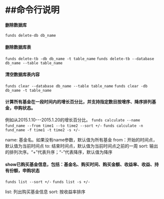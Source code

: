 ##命令行说明
================================
#### 删除数据库
```funds delete-db db_name```

#### 删除数据库表
```funds delete-tb -db db_name -t table_name```
```funds delete-tb --database db_name --table table_name```

#### 清空数据库表内容
```funds clear --database db_name --table table_name```
```funds clear -db db_name -t table_name```

#### 计算所有基金在一段时间内的增长百分比，并支持指定数目按增序、降序排列基金，申购状态。
例如从2015.1.10---2015.1.20的增长百分比。
```funds calculate --name fund_name --from time1 --to time2 --sort +/-```
```funds calculate -n fund_name -f time1 -t time2 -s +/-```

name: 基金名。如果没有name参数，默认值为所有基金
from：开始的时间点，默认值为当前时间点
to: 结束时间点，默认值为当前时间点之前的一周
sort: 输出的排列次序。“+”代表升序；“-”代表降序，默认值为降序


#### show已购买基金信息，包括：基金名、购买时间、购买金额、收益率、收益、持有份额，申购状态
```funds list --sort +/-```
```funds list -s +/-```

list: 列出购买基金信息
sort: 按收益率排序

